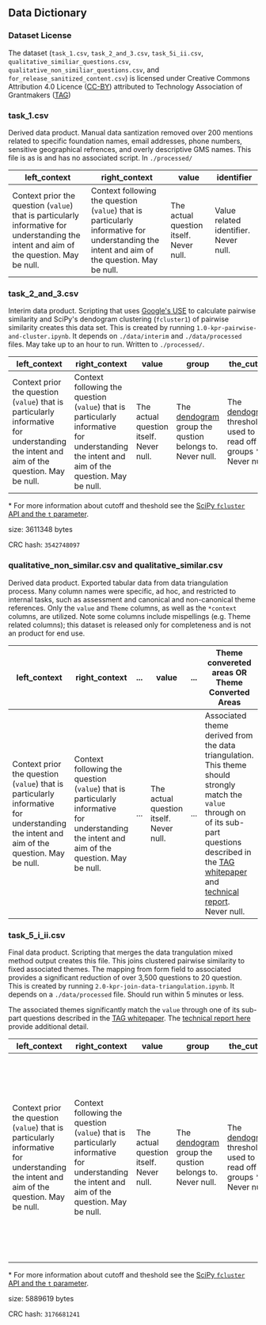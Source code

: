 ## Data Dictionary

### Dataset License

The dataset (`task_1.csv`, `task_2_and_3.csv`, `task_5i_ii.csv`, `qualitative_similiar_questions.csv`, `qualitative_non_similiar_questions.csv`, and `for_release_sanitized_content.csv`) is licensed under Creative Commons Attribution 4.0 Licence ([CC-BY](https://creativecommons.org/licenses/by/4.0/)) attributed to Technology Association of Grantmakers ([TAG](https://www.tagtech.org/))

### task_1.csv

Derived data product. Manual data santization removed over 200 mentions related to specific foundation names, email addresses, phone numbers, sensitive geographical refrences, and overly descriptive GMS names. This file is as is and has no associated script. In `./processed/`

| left_context | right_context | value | identifier |
| --- | --- | --- | --- |
| Context prior the question (`value`) that is particularly informative for understanding the intent and aim of the question. May be null. | Context following the question (`value`) that is particularly informative for understanding the intent and aim of the question. May be null. | The actual question itself. Never null. | Value related identifier. Never null. |


### task_2_and_3.csv

Interim data product. Scripting that uses [Google's USE](https://research.google.com/pubs/archive/46808.pdf) to calculate pairwise similarity and SciPy's dendogram clustering (`fcluster1`) of pairwise similarity creates this data set. This is created by running `1.0-kpr-pairwise-and-cluster.ipynb`. It depends on `./data/interim` and `./data/processed` files. May take up to an hour to run. Written to `./processed/`.

| left_context | right_context | value | group | the_cutoff |
| --- | --- | --- | --- | --- |
| Context prior the question (`value`) that is particularly informative for understanding the intent and aim of the question. May be null. | Context following the question (`value`) that is particularly informative for understanding the intent and aim of the question. May be null. | The actual question itself. Never null. | The [dendogram](https://en.wikipedia.org/wiki/Dendrogram) group the qustion belongs to. Never null. | The [dendogram](https://en.wikipedia.org/wiki/Dendrogram) threshold used to read off groups * Never null. |

\* For more information about cutoff and theshold see the [SciPy `fcluster` API and the `t` parameter]().

size: 3611348 bytes

CRC hash: `3542748097`

### qualitative_non_similar.csv and qualitative_similar.csv

Derived data product. Exported tabular data from data triangulation process. Many column names were specific, ad hoc, and restricted to internal tasks, such as assessment and canonical and non-canonical theme references. Only the `value` and `Theme` columns, as well as the  `*context` columns, are utilized. Note some columns include mispellings (e.g. Theme related columns); this dataset is released only for completeness and is not an product for end use.

| left_context | right_context | ... | value | ... | Theme convereted areas OR Theme Converted Areas | 
| --- | --- | --- | --- | --- | --- |
| Context prior the question (`value`) that is particularly informative for understanding the intent and aim of the question. May be null. | Context following the question (`value`) that is particularly informative for understanding the intent and aim of the question. May be null. | ... | The actual question itself. Never null. | ... | Associated theme derived from the data triangulation. This theme should strongly match the `value` through on of its sub-part questions described in the [TAG whitepaper](https://cdn.ymaws.com/www.tagtech.org/resource/resmgr/reports/TAGCommonGrantQuestions.pdf) and [technical report](https://www.tagtech.org/resource/resmgr/reports/TAG-GrantSimilarity-Analysis.pdf). Never null. | 


### task_5_i_ii.csv

Final data product. Scripting that merges the data trangulation mixed method output creates this file. This joins clustered pairwise similarity to fixed associated themes. The mapping from form field to associated provides a significant reduction of over 3,500 questions to 20 question. This is created by running `2.0-kpr-join-data-triangulation.ipynb`. It depends on a `./data/processed` file. Should run within 5 minutes or less.

The associated themes significantly match the `value` through one of its sub-part questions described in the [TAG whitepaper](https://cdn.ymaws.com/www.tagtech.org/resource/resmgr/reports/TAGCommonGrantQuestions.pdf). The [technical report here](https://www.tagtech.org/resource/resmgr/reports/TAG-GrantSimilarity-Analysis.pdf) provide additional detail.

| left_context | right_context | value | group | the_cutoff | hash | Theme |
| --- | --- | --- | --- | --- | --- | --- |
| Context prior the question (`value`) that is particularly informative for understanding the intent and aim of the question. May be null. | Context following the question (`value`) that is particularly informative for understanding the intent and aim of the question. May be null. | The actual question itself. Never null. | The [dendogram](https://en.wikipedia.org/wiki/Dendrogram) group the qustion belongs to. Never null. | The [dendogram](https://en.wikipedia.org/wiki/Dendrogram) threshold used to read off groups *. Never null. | A data hash of `value`, using [Pandas.util.hash](https://pandas.pydata.org/docs/reference/api/pandas.util.hash_pandas_object.html). Never null. | Associated theme derived from the data triangulation. This theme should strongly match the `value` through on of its sub-part questions described in the [TAG whitepaper](https://cdn.ymaws.com/www.tagtech.org/resource/resmgr/reports/TAGCommonGrantQuestions.pdf) and [technical report](https://www.tagtech.org/resource/resmgr/reports/TAG-GrantSimilarity-Analysis.pdf). Never null. |

\* For more information about cutoff and theshold see the [SciPy `fcluster` API and the `t` parameter]().

size: 5889619 bytes

CRC hash: `3176681241`